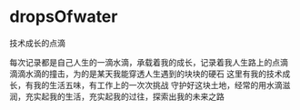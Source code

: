 # dropsOfwater
技术成长的点滴

每次记录都是自己人生的一滴水滴，承载着我的成长，记录着我人生路上的点滴
滴滴水滴的撞击，为的是某天我能穿透人生遇到的块块的硬石
这里有我的技术成长，有我的生活五味，有工作上的一次次挑战
守护好这块土地，经常的用水滴滋润，充实起我的生活，充实起我的过往，探索出我的未来之路
